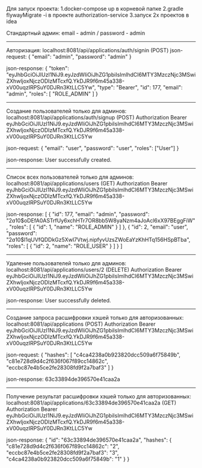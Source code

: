 Для запуск проекта:
1.docker-compose up в корневой папке
2.gradle flywayMigrate -i в проекте authorization-service
3.запуск 2х проектов в idea

Стандартный админ: email - admin / password - admin

----------------------------------------------------------------------------------------------------
Авторизация: localhost:8081/api/applications/auth/signin (POST)
json-request:
{
    "email": "admin",
    "password": "admin"
}

json-response:
{
    "token": "eyJhbGciOiJIUzI1NiJ9.eyJzdWIiOiJhZG1pbiIsImlhdCI6MTY3MzczNjc3MSwiZXhwIjoxNjczODIzMTcxfQ.YkDJR9f6m45a338-xV00uqzIRPSuY0DJRn3KtLLC5Yw",
    "type": "Bearer",
    "id": 177,
    "email": "admin",
    "roles": [
        "ROLE_ADMIN"
    ]
}

----------------------------------------------------------------------------------------------------
Создание пользователей только для админов: localhost:8081/api/applications/auth/signup (POST)
Authorization 
Bearer eyJhbGciOiJIUzI1NiJ9.eyJzdWIiOiJhZG1pbiIsImlhdCI6MTY3MzczNjc3MSwiZXhwIjoxNjczODIzMTcxfQ.YkDJR9f6m45a338-xV00uqzIRPSuY0DJRn3KtLLC5Yw

json-request:
{
    "email": "user",
    "password": "user",
    "roles": ["User"]
}

json-response: User successfully created.

----------------------------------------------------------------------------------------------------
Список всех пользователей только для админов: localhost:8081/api/applications/users (GET)
Authorization 
Bearer eyJhbGciOiJIUzI1NiJ9.eyJzdWIiOiJhZG1pbiIsImlhdCI6MTY3MzczNjc3MSwiZXhwIjoxNjczODIzMTcxfQ.YkDJR9f6m45a338-xV00uqzIRPSuY0DJRn3KtLLC5Yw

json-response:
[
    {
        "id": 177,
        "email": "admin",
        "password": "$2a$10$oDEfA0ASTrfUy6xchHTr7OR8bb5W8yaNzm4aJoAcl6xX97BEggFiW",
        "roles": [
            {
                "id": 1,
                "name": "ROLE_ADMIN"
            }
        ]
    },
    {
        "id": 2,
        "email": "user",
        "password": "$2a$10$I1qUVfQDDkGz5XwI7Vtwj.nipfyvUzsZWoEaYzKhHTq156HSpBTba",
        "roles": [
            {
                "id": 2,
                "name": "ROLE_USER"
            }
        ]
    }
]

----------------------------------------------------------------------------------------------------
Удаление пользователей только для админов: localhost:8081/api/applications/users/2 (DELETE)
Authorization 
Bearer eyJhbGciOiJIUzI1NiJ9.eyJzdWIiOiJhZG1pbiIsImlhdCI6MTY3MzczNjc3MSwiZXhwIjoxNjczODIzMTcxfQ.YkDJR9f6m45a338-xV00uqzIRPSuY0DJRn3KtLLC5Yw

json-response: User successfully deleted.

----------------------------------------------------------------------------------------------------
Создание запроса расшифровки хэшей только для авторизованных: localhost:8081/api/applications (POST)
Authorization 
Bearer eyJhbGciOiJIUzI1NiJ9.eyJzdWIiOiJhZG1pbiIsImlhdCI6MTY3MzczNjc3MSwiZXhwIjoxNjczODIzMTcxfQ.YkDJR9f6m45a338-xV00uqzIRPSuY0DJRn3KtLLC5Yw

json-request:
{
  "hashes": [
    "c4ca4238a0b923820dcc509a6f75849b",
    "c81e728d9d4c2f636f067f89cc14862c",
    "eccbc87e4b5ce2fe28308fd9f2a7baf3"
  ]
}

json-response: 63c33894de396570e41caa2a

----------------------------------------------------------------------------------------------------
Получение результат расшифровки хэшей только для авторизованных: localhost:8081/api/applications/63c33894de396570e41caa2a (GET)
Authorization 
Bearer eyJhbGciOiJIUzI1NiJ9.eyJzdWIiOiJhZG1pbiIsImlhdCI6MTY3MzczNjc3MSwiZXhwIjoxNjczODIzMTcxfQ.YkDJR9f6m45a338-xV00uqzIRPSuY0DJRn3KtLLC5Yw

json-response:
{
    "id": "63c33894de396570e41caa2a",
    "hashes": {
        "c81e728d9d4c2f636f067f89cc14862c": "2",
        "eccbc87e4b5ce2fe28308fd9f2a7baf3": "3",
        "c4ca4238a0b923820dcc509a6f75849b": "1"
    }
}

